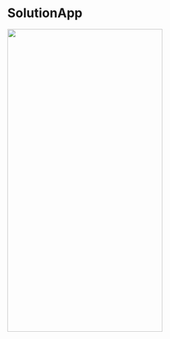 # SolutionApp
<img  src="https://user-images.githubusercontent.com/88922867/208026166-5099145e-cbb8-4ec8-88de-69bba9e82936.png"  width="350" height="680">

